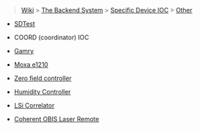 > [Wiki](Home) > [The Backend System](The-Backend-System) > [Specific Device IOC](Specific-Device-IOC) > [Other](Other)

* [SDTest](SDTest)

* COORD (coordinator) IOC

* [Gamry](Gamry)

* [Moxa e1210](moxa-e1210)

* [Zero field controller](Zero-field-controller)

* [Humidity Controller](Humidity-Controller)

* [LSi Correlator](LSi-Correlator)

* [Coherent OBIS Laser Remote](Coherent-OBIS-Laser-Remote)
